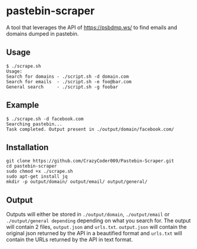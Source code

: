 # pastebin-scraper

A tool that leverages the API of https://psbdmp.ws/ to find emails and domains dumped in pastebin.

## Usage

```
$ ./scrape.sh 
Usage:
Search for domains - ./script.sh -d domain.com
Search for emails  - ./script.sh -e foo@bar.com
General search	   - ./script.sh -g foobar
```

## Example 

``` 
$ ./scrape.sh -d facebook.com
Searching pastebin...
Task completed. Output present in ./output/domain/facebook.com/
```

## Installation

```
git clone https://github.com/CrazyCoder009/Pastebin-Scraper.git
cd pastebin-scraper
sudo chmod +x ./scrape.sh
sudo apt-get install jq
mkdir -p output/domain/ output/email/ output/general/
```

## Output


Outputs will either be stored in `./output/domain`, `./output/email` or `./output/general depending` depending on what you search for. The output will contain 2 files, `output.json` and `urls.txt`. `output.json` will contain the original json returned by the API in a beautified format and `urls.txt` will contain the URLs returned by the API in text format.

